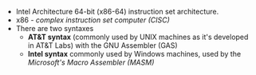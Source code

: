 - Intel Architecture 64-bit (x86-64) instruction set architecture. 
- x86 - *complex instruction set computer (CISC)*
- There are two syntaxes  
	- **AT&T syntax** (commonly used by UNIX machines as it's developed in AT&T Labs) with the GNU Assembler (GAS)
	- **Intel syntax** commonly used by Windows machines, used by the *Microsoft's Macro Assembler (MASM)*
	